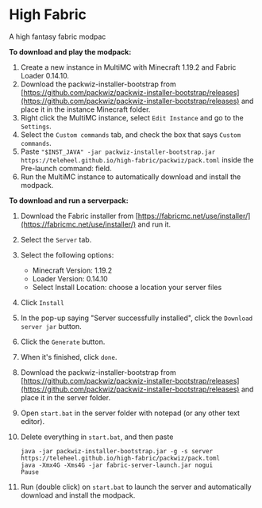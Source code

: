 # High Fabric

A high fantasy fabric modpac

**To download and play the modpack:**

1. Create a new instance in MultiMC with Minecraft 1.19.2 and Fabric Loader 0.14.10.
2. Download the packwiz-installer-bootstrap from [https://github.com/packwiz/packwiz-installer-bootstrap/releases](https://github.com/packwiz/packwiz-installer-bootstrap/releases) and place it in the instance Minecraft folder.
3. Right click the MultiMC instance, select `Edit Instance` and go to the `Settings`.
4. Select the `Custom commands` tab, and check the box that says `Custom commands`.
5. Paste `"$INST_JAVA" -jar packwiz-installer-bootstrap.jar https://teleheel.github.io/high-fabric/packwiz/pack.toml` inside the Pre-launch command: field.
6. Run the MultiMC instance to automatically download and install the modpack.

**To download and run a serverpack:**

1. Download the Fabric installer from [https://fabricmc.net/use/installer/](https://fabricmc.net/use/installer/) and run it.
2. Select the `Server` tab.
3. Select the following options:
    - Minecraft Version: 1.19.2
    - Loader Version: 0.14.10
    - Select Install Location: choose a location your server files

4. Click `Install`
5. In the pop-up saying "Server successfully installed", click the `Download server jar` button.
6. Click the `Generate` button.
7. When it's finished, click `done`.
8. Download the packwiz-installer-bootstrap from [https://github.com/packwiz/packwiz-installer-bootstrap/releases](https://github.com/packwiz/packwiz-installer-bootstrap/releases) and place it in the server folder.
9. Open `start.bat` in the server folder with notepad (or any other text editor).
10. Delete everything in `start.bat`, and then paste

        java -jar packwiz-installer-bootstrap.jar -g -s server https://teleheel.github.io/high-fabric/packwiz/pack.toml
        java -Xmx4G -Xms4G -jar fabric-server-launch.jar nogui
        Pause

11. Run (double click) on `start.bat` to launch the server and automatically download and install the modpack.
